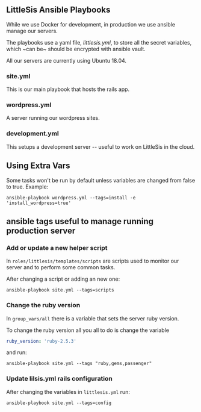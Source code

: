 ## LittleSis Ansible Playbooks

While we use Docker for development, in production we use ansible manage our servers.

The playbooks use a yaml file, *littlesis.yml*, to store all the secret variables, which ~can be~ should be encrypted with ansible vault.

All our servers are currently using Ubuntu 18.04.

### site.yml

This is our main playbook that hosts the rails app.

### wordpress.yml

A server running our wordpress sites.

### development.yml

This setups a development server -- useful to work on LittleSis in the cloud.


## Using Extra Vars

Some tasks won't be run by default unless variables are changed from false to true. Example:

``` shell
ansible-playbook wordpress.yml --tags=install -e 'install_wordpress=true'
```

## ansible tags useful to manage running production server

### Add or update a new helper script 

In `roles/littlesis/templates/scripts` are scripts used to monitor our server and to perform some common tasks.

After changing a script or adding an new one:

``` shell
ansible-playbook site.yml --tags=scripts
```

### Change the ruby version

In `group_vars/all` there is a variable that sets the server ruby version.

To change the ruby version all you all to do is change the variable

``` yaml
ruby_version: 'ruby-2.5.3'
```

and run:

``` shell
ansible-playbook site.yml --tags "ruby,gems,passenger"
```

### Update lilsis.yml rails configuration

After changing the variables in ` littlesis.yml ` run:


``` shell
ansible-playbook site.yml --tags=config
```
